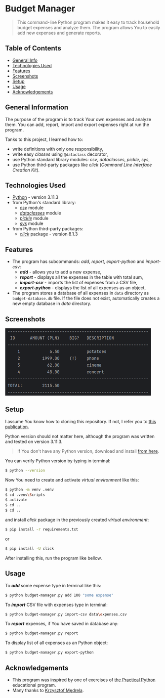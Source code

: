 # Budget Manager
> This command-line Python program makes it easy to track household budget expenses and analyze them. 
> The program allows You to easily add new expenses and generate reports.


## Table of Contents
* [General Info](#general-information)
* [Technologies Used](#technologies-used)
* [Features](#features)
* [Screenshots](#screenshots)
* [Setup](#setup)
* [Usage](#usage)
* [Acknowledgements](#acknowledgements)


## General Information
The purpose of the program is to track Your own expenses and analyze them. 
You can add, report, import and export expenses right at run the program.

Tanks to this project, I learned how to:
- write definitions with only one responsibility,
- write easy _classes_ using `@dataclass` decorator,
- use Python standard library modules: _csv_, _dataclasses_, _pickle_, _sys_,
- use Python third-party packages like _click_ (_Command Line Interface Creation Kit_).


## Technologies Used
- [Python](https://www.python.org/) - version 3.11.3
- from Python's standard library:
  - [_csv_](https://docs.python.org/3/library/csv.html) module
  - [_dataclasses_](https://docs.python.org/3/library/dataclasses.html) module
  - [_pickle_](https://docs.python.org/3/library/pickle.html) module
  - [_sys_](https://docs.python.org/3/library/sys.html) module
- from Python third-party packages:
  - [_click_](https://pypi.org/project/click/) package - version 8.1.3


## Features
- The program has subcommands: _add_, _report_, _export-python_ and _import-csv_:
  - _**add**_ - allows you to add a new expense,
  - _**report**_ - displays all the expenses in the table with total sum,
  - _**import-csv**_ - imports the list of expenses from a CSV file,
  - _**export-python**_ - displays the list of all expenses as an object,
- The program stores a database of all expenses in `data` directory as `budget-database.db` file. 
If the file does not exist, automatically creates a new empty database in _data_ directory.


## Screenshots
![Example screenshot](./img/screenshot.png)


## Setup
I assume You know how to cloning this repository. If not, I refer you to 
[this publication](https://docs.github.com/en/repositories/creating-and-managing-repositories/cloning-a-repository).

Python version should not matter here, although the program was written and tested on version 3.11.3. 

> If You don't have any Python version, download and install [from here](https://www.python.org/).

You can verify Python version by typing in terminal:
```bash
$ python --version
```

Now You need to create and activate _virtual environment_ like this:
```bash
$ python -m venv .venv
$ cd .venv\Scripts
$ activate
$ cd ..
$ cd ..
```
and install _click_ package in the previously created _virtual environment_:
``` bash
$ pip install -r requirements.txt
```
or
``` bash
$ pip install -U click
```

After installing this, run the program like bellow.


## Usage
To _**add**_ some expense type in terminal like this:
```bash
$ python budget-manager.py add 100 "some expense"
```

To _**import**_ CSV file with expenses type in terminal:
```bash
$ python budget-manager.py import-csv data\expenses.csv
```

To _**report**_ expenses, if You have saved in database any:
```bash
$ python budget-manager.py report
```

To display list of all expenses as an Python object:
```bash
$ python budget-manager.py export-python
```


## Acknowledgements
- This program was inspired by one of exercises of
[the Practical Python](https://praktycznypython.pl/) educational program.
- Many thanks to [Krzysztof Mędrela](https://medrela.com/).

